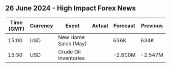 ## 26 June 2024 - High Impact Forex News

| Time (GMT) | Currency | Event | Actual | Forecast | Previous |
|------|----------|-------|--------|----------|----------|
| 15:00 | USD | New Home Sales (May) |  | 636K | 634K |
| 15:30 | USD | Crude Oil Inventories |  | -2.600M | -2.547M |
